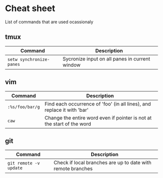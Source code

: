 # Cheat sheet
List of commands that are used ocassionaly
## tmux
| Command                 | Description| 
| ------------------------|------------| 
| `setw synchronize-panes`|Sycronize input on all panes in current window|
## vim
|Command        |Description|
|---------------|-----------|
|`:%s/foo/bar/g`|Find each occurrence of 'foo' (in all lines), and replace it with 'bar'|
|`caw`          |Change the entire word even if pointer is not at the start of the word|
## git
| Command               | Description| 
| ----------------------|------------| 
| `git remote -v update`|Check if local branches are up to date with remote branches|
